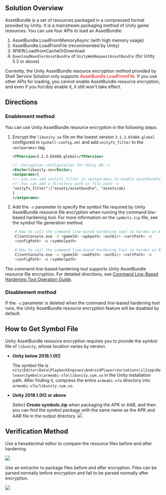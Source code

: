 ## Solution Overview

AssetBundle is a set of resources packaged in a compressed format provided by Unity. It is a mainstream packaging method of Unity game resources. You can use four APIs to load an AssetBundle:
1. AssetBundle.LoadFromMemoryAsync (with high memory usage)
2. AssetBundle.LoadFromFile (recommended by Unity)
3. WWW.LoadfromCacheOrDownload
4. `DownloadHandlerAssetBundle` of `UnityWebRequestAssetBundle` (for Unity 5.3 or above)

Currently, the Unity AssetBundle resource encryption method provided by Shell Service Solution only supports <font color="#dd0000">AssetBundle.LoadFromFile</font>. If you use other APIs for loading, you cannot enable AssetBundle resource encryption, and even if you forcibly enable it, it still won't take effect.

## Directions

### Enablement method

You can use Unity AssetBundle resource encryption in the following steps:

1. Encrypt the `libunity.so` file on the lowest version `3.1.3.65488.global` configured in `tpshell-config.xml` and add `unityfs_filter` to the `<extparams>` tag.
    ```xml
    <TPVersion>3.1.3.65488.global</TPVersion>

    <!--Encryption configuration for Unity AB-->
    <EncSo>libunity.so</EncSo>;
    <extparams>{
    <!--you can add unityfs_filter in <extparams> to enable assetbundle enc-->
    <!--You can add a directory path or file path-->
    "unityfs_filter":["assets/assetbundle", "assets/ab] 
    }
    </extparams>
    ```
2. Add the `-s` parameter to specify the symbol file required by Unity AssetBundle resource file encryption when running the command line-based hardening tool. For more information on the `symbols.zip` file, see the symbol file generation method.
   ```bash
    # How to call the command line-based hardening tool to harden an APK:
    ClientConsole.exe -d <gameId> <apkpath> <outDir> <certPath> -c 
    <configPath> -s <symbolpath>

    # How to call the command line-based hardening tool to harden an AAB:
    ClientConsole.exe -a <gameId> <aabPath> <outDir> <certPath> -c 
    <configPath> -s <symbolpath>
    ```

The command line-based hardening tool supports Unity AssetBundle resource file encryption. For detailed directions, see [Command Line-Based Hardening Tool Operation Guide](#/doc-center/62d03f84c61b92edb63504b4edbf61c705846ed6).

### Disablement method

If the `-s` parameter is deleted when the command line-based hardening tool runs, the Unity AssetBundle resource encryption feature will be disabled by default.

## How to Get Symbol File

Unity AssetBundle resource encryption requires you to provide the symbol file of `libunity`, whose location varies by version.

* **Unity below 2018.1.0f2**

    The symbol file is `nity\Editor\Data\PlaybackEngines\AndroidPlayer\Variations\il2cpp\Release\Symbols\armeabi-v7a\libunity.sym.so` in the Unity installation path. After finding it, compress the entire `armeabi-v7a` directory into `armeabi-v7a/libunity.sym.so`.

* **Unity 2018.1.0f2 or above**

    Select **Create symbols.zip** when packaging the APK or AAB, and then you can find the symbol package with the same name as the APK and AAB file in the output directory.
    ![](/docs/ACE-doc/20_Android-shellservice/30/50/10.4.png )

## Verification Method

Use a hexadecimal editor to compare the resource files before and after hardening.

![](/docs/ACE-doc/20_Android-shellservice/30/50/10.1.png )

Use an extractor to package files before and after encryption. Files can be parsed normally before encryption and fail to be parsed normally after encryption.

![](/docs/ACE-doc/20_Android-shellservice/30/50/10.2.png )
